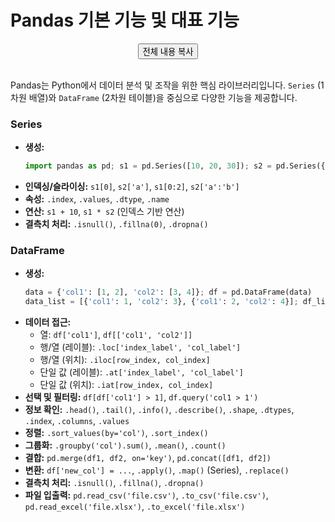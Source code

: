 # Pandas 기본 기능 및 대표 기능

<div align="center">
  <button onclick="copyToClipboard()">전체 내용 복사</button>
</div>
<br>

Pandas는 Python에서 데이터 분석 및 조작을 위한 핵심 라이브러리입니다. `Series` (1차원 배열)와 `DataFrame` (2차원 테이블)을 중심으로 다양한 기능을 제공합니다.

### Series

* **생성:**
    ```python
    import pandas as pd; s1 = pd.Series([10, 20, 30]); s2 = pd.Series({'a': 1, 'b': 2})
    ```
* **인덱싱/슬라이싱:** `s1[0]`, `s2['a']`, `s1[0:2]`, `s2['a':'b']`
* **속성:** `.index`, `.values`, `.dtype`, `.name`
* **연산:** `s1 + 10`, `s1 * s2` (인덱스 기반 연산)
* **결측치 처리:** `.isnull()`, `.fillna(0)`, `.dropna()`

### DataFrame

* **생성:**
    ```python
    data = {'col1': [1, 2], 'col2': [3, 4]}; df = pd.DataFrame(data)
    data_list = [{'col1': 1, 'col2': 3}, {'col1': 2, 'col2': 4}]; df_list = pd.DataFrame(data_list)
    ```
* **데이터 접근:**
    * 열: `df['col1']`, `df[['col1', 'col2']]`
    * 행/열 (레이블): `.loc['index_label', 'col_label']`
    * 행/열 (위치): `.iloc[row_index, col_index]`
    * 단일 값 (레이블): `.at['index_label', 'col_label']`
    * 단일 값 (위치): `.iat[row_index, col_index]`
* **선택 및 필터링:** `df[df['col1'] > 1]`, `df.query('col1 > 1')`
* **정보 확인:** `.head()`, `.tail()`, `.info()`, `.describe()`, `.shape`, `.dtypes`, `.index`, `.columns`, `.values`
* **정렬:** `.sort_values(by='col')`, `.sort_index()`
* **그룹화:** `.groupby('col').sum()`, `.mean()`, `.count()`
* **결합:** `pd.merge(df1, df2, on='key')`, `pd.concat([df1, df2])`
* **변환:** `df['new_col'] = ...`, `.apply()`, `.map()` (Series), `.replace()`
* **결측치 처리:** `.isnull()`, `.fillna()`, `.dropna()`
* **파일 입출력:** `pd.read_csv('file.csv')`, `.to_csv('file.csv')`, `pd.read_excel('file.xlsx')`, `.to_excel('file.xlsx')`

<script>
  function copyToClipboard() {
    const text = document.documentElement.innerText;
    const textarea = document.createElement('textarea');
    textarea.value = text;
    document.body.appendChild(textarea);
    textarea.select();
    document.execCommand('copy');
    document.body.removeChild(textarea);
    alert('전체 내용이 복사되었습니다.');
  }
</script>
